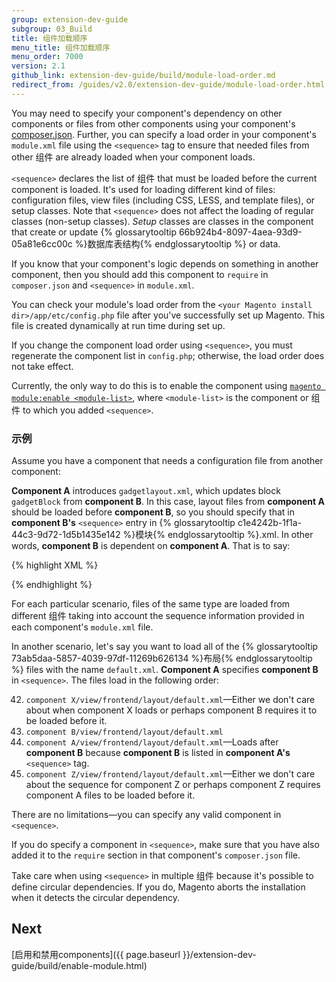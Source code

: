 ```yaml
---
group: extension-dev-guide
subgroup: 03_Build
title: 组件加载顺序
menu_title: 组件加载顺序
menu_order: 7000
version: 2.1
github_link: extension-dev-guide/build/module-load-order.md
redirect_from: /guides/v2.0/extension-dev-guide/module-load-order.html
---
```


You may need to specify your component's dependency on other components or files from other components using your component's <a href="{{ page.baseurl }}/extension-dev-guide/build/create_component.html#add-component-xml">composer.json</a>. Further, you can specify a load order in your component's `module.xml` file using the `<sequence>` tag to ensure that needed files from other 组件 are already loaded when your component loads.

`<sequence>` declares the list of 组件 that must be loaded before the current component is loaded. It's used for loading different kind of files: configuration files, view files (including CSS, LESS, and template files), or setup classes. Note that `<sequence>` does not affect the loading of regular classes (non-setup classes).
*Setup* classes are classes in the component that create or update {% glossarytooltip 66b924b4-8097-4aea-93d9-05a81e6cc00c %}数据库表结构{% endglossarytooltip %} or data.

If you know that your component's logic depends on something in another component, then you should add this component to `require` in `composer.json` and `<sequence>` in `module.xml`.

You can check your module's load order from the `<your Magento install dir>/app/etc/config.php` file after you've successfully set up Magento. This file is created dynamically at run time during set up.

<div class="bs-callout bs-callout-info" id="info">
	<span class="glyphicon-class">
	<p>If you change the component load order using <code>&lt;sequence></code>, you must regenerate the component list in <code>config.php</code>; otherwise, the load order does not take effect.</p>
<p>Currently, the only way to do this is to enable the component using <a href="{{ page.baseurl }}/install-gde/install/cli/install-cli-subcommands-enable.html#instgde-cli-subcommands-enable-disable"><code>magento module:enable &lt;module-list></code></a>, where <code>&lt;module-list></code> is the component or 组件 to which you added <code>&lt;sequence></code>.</p></span>
</div>


### 示例

Assume you have a component that needs a configuration file from another component:

__Component A__ introduces `gadgetlayout.xml`, which updates block `gadgetBlock` from __component B__. In this case, layout files from __component A__ should be loaded before __component B__, so you should specify that in __component B's__ `<sequence>` entry in {% glossarytooltip c1e4242b-1f1a-44c3-9d72-1d5b1435e142 %}模块{% endglossarytooltip %}.xml. In other words, __component B__ is dependent on __component A__. That is to say:

{% highlight XML %}
<?xml version="1.0"?>
<config xmlns:xsi="http://www.w3.org/2001/XMLSchema-instance" xsi:noNamespaceSchemaLocation="urn:magento:framework:Module/etc/module.xsd">
    <module name="Vendor_ComponentB" setup_version="0.0.1">
        <sequence>
	    <!-- Vendor_ComponentB is dependent on Vendor_ComponentA: -->
            <module name="Vendor_ComponentA" />
        </sequence>
    </module>
</config>
{% endhighlight %}

For each particular scenario, files of the same type are loaded from different 组件 taking into account the sequence information provided in each component's `module.xml` file.

In another scenario, let's say you want to load all of the {% glossarytooltip 73ab5daa-5857-4039-97df-11269b626134 %}布局{% endglossarytooltip %} files with the name `default.xml`. __Component A__ specifies __component B__ in `<sequence>`. The files load in the following order:

42. `component X/view/frontend/layout/default.xml`&mdash;Either we don't care about when component X loads or perhaps component B requires it to be loaded before it.
42. `component B/view/frontend/layout/default.xml`
42. `component A/view/frontend/layout/default.xml`&mdash;Loads after __component B__ because __component B__ is listed in __component A's__ `<sequence>` tag.
42. `component Z/view/frontend/layout/default.xml`&mdash;Either we don't care about the sequence for component Z or perhaps component Z requires component A files to be loaded before it.

There are no limitations&mdash;you can specify any valid component in `<sequence>`.

If you do specify a component in `<sequence>`, make sure that you have also added it to the `require` section in that component's `composer.json` file.

<div class="bs-callout bs-callout-info" id="info">
<span class="glyphicon-class">
  <p>Take care when using <code>&lt;sequence></code> in multiple 组件 because it's possible to define circular dependencies. If you do, Magento aborts the installation when it detects the circular dependency.</p></span>
</div>

## Next

[启用和禁用components]({{ page.baseurl }}/extension-dev-guide/build/enable-module.html)
